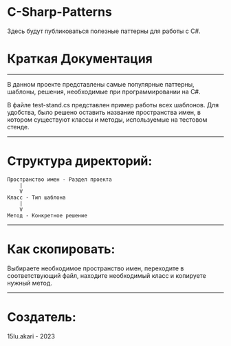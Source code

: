 # C-Sharp-Patterns
 Здесь будут публиковаться полезные паттерны для работы с C#.

# Краткая Документация

___________________________________________________________________________
В данном проекте представлены самые популярные паттерны, 
шаблоны, решения, необходимые при программировании на C#.

В файле test-stand.cs представлен пример работы всех
шаблонов. Для удобства, было решено оставить название
пространства имен, в котором существуют классы и методы,
используемые на тестовом стенде.

___________________________________________________________________________
# Структура директорий:
    Пространство имен - Раздел проекта
        |
        V
    Класс - Тип шаблона
        |
        V
    Метод - Конкретное решение

___________________________________________________________________________
# Как скопировать:
Выбираете необходимое пространство имен, переходите в 
соответствующий файл, находите необходимый класс и 
копируете нужный метод.

___________________________________________________________________________
# Создатель:
15lu.akari   -   2023

